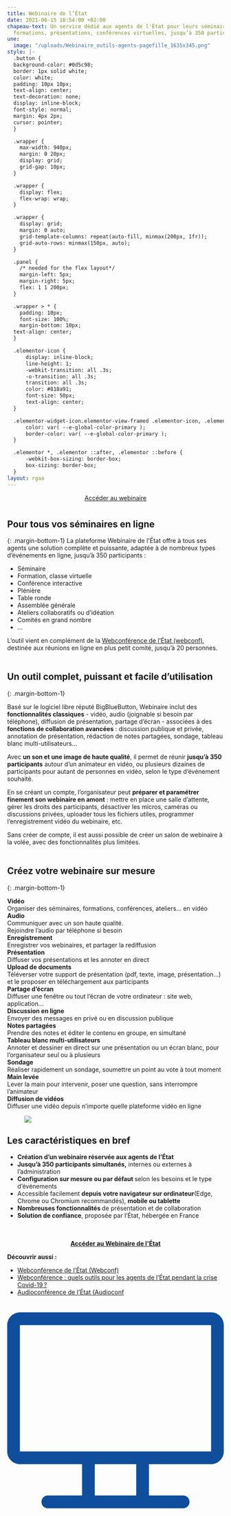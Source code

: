 ```yaml
---
title: Webinaire de l’État
date: 2021-06-15 16:54:00 +02:00
chapeau-text: Un service dédié aux agents de l'État pour leurs séminaires en ligne,
  formations, présentations, conférences virtuelles, jusqu’à 350 participants.
une:
  image: "/uploads/Webinaire_outils-agents-pagefille_1635x345.png"
style: |-
  .button {
  background-color: #0d5c98;
  border: 1px solid white;
  color: white;
  padding: 10px 10px;
  text-align: center;
  text-decoration: none;
  display: inline-block;
  font-style: normal;
  margin: 4px 2px;
  cursor: pointer;
  }

  .wrapper {
    max-width: 940px;
    margin: 0 20px;
    display: grid;
    grid-gap: 10px;
  }

  .wrapper {
    display: flex;
    flex-wrap: wrap;
  }

  .wrapper {
    display: grid;
    margin: 0 auto;
    grid-template-columns: repeat(auto-fill, minmax(200px, 1fr));
    grid-auto-rows: minmax(150px, auto);
  }

  .panel {
    /* needed for the flex layout*/
    margin-left: 5px;
    margin-right: 5px;
    flex: 1 1 200px;
  }

  .wrapper > * {
    padding: 10px;
    font-size: 100%;
    margin-bottom: 10px;
  text-align: center;
  }

  .elementor-icon {
      display: inline-block;
      line-height: 1;
      -webkit-transition: all .3s;
      -o-transition: all .3s;
      transition: all .3s;
      color: #818a91;
      font-size: 50px;
      text-align: center;
  }

  .elementor-widget-icon.elementor-view-framed .elementor-icon, .elementor-widget-icon.elementor-view-default .elementor-icon {
      color: var( --e-global-color-primary );
      border-color: var( --e-global-color-primary );
  }

  .elementor *, .elementor ::after, .elementor ::before {
      -webkit-box-sizing: border-box;
      box-sizing: border-box;
  }
layout: rgaa
---
```


<p align="center" style="margin-bottom: 40px"><a href="http://www.webinaire.numerique.gouv.fr/" class="button" title="Accéder au webinaire - Lien externe">Accéder au webinaire</a></p>

## Pour tous vos séminaires en ligne
{: .margin-bottom-1}
La plateforme Webinaire de l'État offre à tous ses agents une solution complète et puissante, adaptée à de nombreux types d’événements en ligne, jusqu’à 350 participants :

* Séminaire
* Formation, classe virtuelle
* Conférence interactive
* Plénière
* Table ronde
* Assemblée générale
* Ateliers collaboratifs ou d’idéation
* Comités en grand nombre
* …

L’outil vient en complément de la [Webconférence de l’État (webconf)](https://www.numerique.gouv.fr/outils-agents/webconference-etat/ "Webconférence de l’État (webconf) - Lien externe"), destinée aux réunions en ligne en plus petit comité, jusqu’à 20 personnes.
<br>
<br>

## Un outil complet, puissant et facile d’utilisation
{: .margin-bottom-1}

Basé sur le logiciel libre réputé BigBlueButton, Webinaire inclut des **fonctionnalités classiques** - vidéo, audio (joignable si besoin par téléphone), diffusion de présentation, partage d’écran - associées à des **fonctions de collaboration avancées** : discussion publique et privée, annotation de présentation, rédaction de notes partagées, sondage, tableau blanc multi-utilisateurs…

Avec **un son et une image de haute qualité**, il permet de réunir **jusqu’à 350 participants** autour d’un animateur en vidéo, ou plusieurs dizaines de participants pour autant de personnes en vidéo, selon le type d’événement souhaité.

En se créant un compte, l’organisateur peut **préparer et paramétrer finement son webinaire en amont** : mettre en place une salle d’attente, gérer les droits des participants, désactiver les micros, caméras ou discussions privées, uploader tous les fichiers utiles, programmer l’enregistrement vidéo du webinaire, etc.

Sans créer de compte, il est aussi possible de créer un salon de webinaire à la volée, avec des fonctionnalités plus limitées.
<br>
<br>

## Créez votre webinaire sur mesure
{: .margin-bottom-1}

<div class="wrapper">
  <div class="panel"><b>Vidéo</b>
<br>Organiser des séminaires, formations, conférences, ateliers… en vidéo
</div>
  <div class="panel"><b>Audio</b>
<br>Communiquer avec un son haute qualité. 
<br>Rejoindre l’audio par téléphone si besoin</div>
  <div class="panel"><b>Enregistrement</b>
<br>Enregistrer vos webinaires, et partager la rediffusion</div>
  <div class="panel"><b>Présentation</b>
<br>Diffuser vos présentations et les annoter en direct</div>
  <div class="panel"><b>Upload de documents</b>
<br>Téléverser votre support de présentation (pdf, texte, image, présentation…) et le proposer en téléchargement aux participants</div>
  <div class="panel"><b>Partage d’écran</b>
<br>Diffuser une fenêtre ou tout l’écran de votre ordinateur : site web, application…</div>
  <div class="panel"><b>Discussion en ligne</b>
<br>Envoyer des messages en privé ou en discussion publique</div>
  <div class="panel"><b>Notes partagées</b>
<br>Prendre des notes et éditer le contenu en groupe, en simultané</div>
  <div class="panel"><b>Tableau blanc multi-utilisateurs</b>
<br>Annoter et dessiner en direct sur une présentation ou un écran blanc, pour l’organisateur seul ou à plusieurs</div>
  <div class="panel"><b>Sondage</b><br>Réaliser rapidement un sondage, soumettre un point au vote à tout moment</div>
  <div class="panel"><b>Main levée</b><br>Lever la main pour intervenir, poser une question, sans interrompre l’animateur</div>
  <div class="panel"><b>Diffusion de vidéos</b><br>Diffuser une vidéo depuis n’importe quelle plateforme vidéo en ligne</div>
</div>

<div class="noir encadre"> <figure class="image-center" style="width: 8%;"><img src="/uploads/outils.png"></figure> <h2 class="text-center margin-bottom-1 margin-top-0" id="les-caractéristiques-en-bref">Les caractéristiques en bref</h2> <ul> <li><strong>Création d’un webinaire réservée aux agents de l’État</strong></li> <li><strong>Jusqu’à 350 participants simultanés,</strong> internes ou externes à l’administration</li> <li><strong>Configuration sur mesure ou par défaut </strong> selon les besoins et le type d’événements</li> <li>Accessible facilement <strong>depuis votre navigateur sur ordinateur</strong>(Edge, Chrome ou Chromium recommandés), <strong>mobile ou tablette</strong></li> <li><strong>Nombreuses fonctionnalités </strong> de présentation et de collaboration</li> <li><strong>Solution de confiance</strong>, proposée par l’État, hébergée en France</li> </ul> </div> 
<br><br>
<div align="center"> <a href="https://webinaire.numerique.gouv.fr/" class="button"><b>Accéder au Webinaire de l'État</b></a> </div>


**Découvrir aussi :**
* [Webconférence de l’État (Webconf)](/outils-agents/webconference-etat/)
* [Webconférence : quels outils pour les agents de l’État pendant la crise Covid-19 ?](/outils-agents/organiser-webconference-outils-agents-etat/)
* [Audioconférence de l’État (Audioconf](/outils-agents/audioconference-etat/)

<svg xmlns="http://www.w3.org/2000/svg" xmlns:xlink="http://www.w3.org/1999/xlink" xmlns:svgjs="http://svgjs.com/svgjs" width="512" height="512" x="0" y="0" viewBox="0 0 512 512" style="enable-background:new 0 0 512 512" xml:space="preserve" class=""><g><g xmlns="http://www.w3.org/2000/svg"><path d="m482 25h-452c-16.542 0-30 13.458-30 30v298c0 16.542 13.458 30 30 30h147v74h-81c-8.284 0-15 6.716-15 15s6.716 15 15 15h320c8.284 0 15-6.716 15-15s-6.716-15-15-15h-81v-74h147c16.542 0 30-13.458 30-30v-298c0-16.542-13.458-30-30-30zm-177 432h-98v-74h98zm177-104c-13.157 0-441.456 0-452 0v-298h452c.019 304.472.1 298 0 298z" fill="#0f4d9d" data-original="#000000" style="" class=""></path></g></g></svg>
<g><g xmlns="http://www.w3.org/2000/svg"><path d="m482 25h-452c-16.542 0-30 13.458-30 30v298c0 16.542 13.458 30 30 30h147v74h-81c-8.284 0-15 6.716-15 15s6.716 15 15 15h320c8.284 0 15-6.716 15-15s-6.716-15-15-15h-81v-74h147c16.542 0 30-13.458 30-30v-298c0-16.542-13.458-30-30-30zm-177 432h-98v-74h98zm177-104c-13.157 0-441.456 0-452 0v-298h452c.019 304.472.1 298 0 298z" fill="#0f4d9d" data-original="#000000" style="" class=""></path></g></g>
<g xmlns="http://www.w3.org/2000/svg"><path d="m482 25h-452c-16.542 0-30 13.458-30 30v298c0 16.542 13.458 30 30 30h147v74h-81c-8.284 0-15 6.716-15 15s6.716 15 15 15h320c8.284 0 15-6.716 15-15s-6.716-15-15-15h-81v-74h147c16.542 0 30-13.458 30-30v-298c0-16.542-13.458-30-30-30zm-177 432h-98v-74h98zm177-104c-13.157 0-441.456 0-452 0v-298h452c.019 304.472.1 298 0 298z" fill="#0f4d9d" data-original="#000000" style="" class=""></path></g></g></svg>